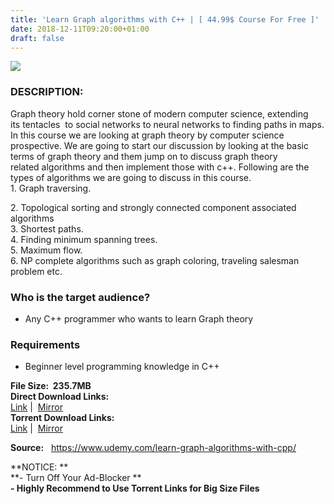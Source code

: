 ```yaml
---
title: 'Learn Graph algorithms with C++ | [ 44.99$ Course For Free ]'
date: 2018-12-11T09:20:00+01:00
draft: false
---
```


[![](https://3.bp.blogspot.com/-Rme5c07fH2M/XA9yRGK1x9I/AAAAAAAAAxI/8FL7DCzB2v0BmIg6P9dF41rQWy7aHvSdwCLcBGAs/s640/Learn-Graph-algorithms-with-Cpluspluw.jpg)](https://3.bp.blogspot.com/-Rme5c07fH2M/XA9yRGK1x9I/AAAAAAAAAxI/8FL7DCzB2v0BmIg6P9dF41rQWy7aHvSdwCLcBGAs/s1600/Learn-Graph-algorithms-with-Cpluspluw.jpg)

### DESCRIPTION:

Graph theory hold corner stone of modern computer science, extending its tentacles  to social networks to neural networks to finding paths in maps. In this course we are looking at graph theory by computer science prospective. We are going to start our discussion by looking at the basic terms of graph theory and them jump on to discuss graph theory related algorithms and then implement those with c++. Following are the types of algorithms we are going to discuss in this course.  
1\. Graph traversing.  

2\. Topological sorting and strongly connected component associated algorithms  
3\. Shortest paths.  
4\. Finding minimum spanning trees.  
5\. Maximum flow.  
6\. NP complete algorithms such as graph coloring, traveling salesman problem etc.  

### Who is the target audience?

*   Any C++ programmer who wants to learn Graph theory

### Requirements

*   Beginner level programming knowledge in C++

**File Size:  235.7MB**  
**Direct Download Links:**  
 [Link](https://oko.sh/LearnGraphalgorithmslink1) |  [Mirror](https://oko.sh/LearnGraphalgorithmslink2)  
**Torrent Download Links:**  
 [Link](https://oko.sh/LearnGraphalgorithmstorrent1) |  [Mirror](https://oko.sh/LearnGraphalgorithmstorrent2)  
  
**Source:**   https://www.udemy.com/learn-graph-algorithms-with-cpp/  
  
**NOTICE: **  
**\- Turn Off Your Ad-Blocker **  
**\- Highly Recommend to Use Torrent Links for Big Size Files**